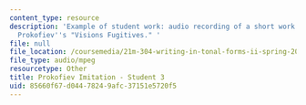 ```yaml
---
content_type: resource
description: 'Example of student work: audio recording of a short work for piano imitating
  Prokofiev''s "Visions Fugitives." '
file: null
file_location: /coursemedia/21m-304-writing-in-tonal-forms-ii-spring-2009/85660f67d04478249afc37151e5720f5_fugitives3.mp3
file_type: audio/mpeg
resourcetype: Other
title: Prokofiev Imitation - Student 3
uid: 85660f67-d044-7824-9afc-37151e5720f5
---
```

